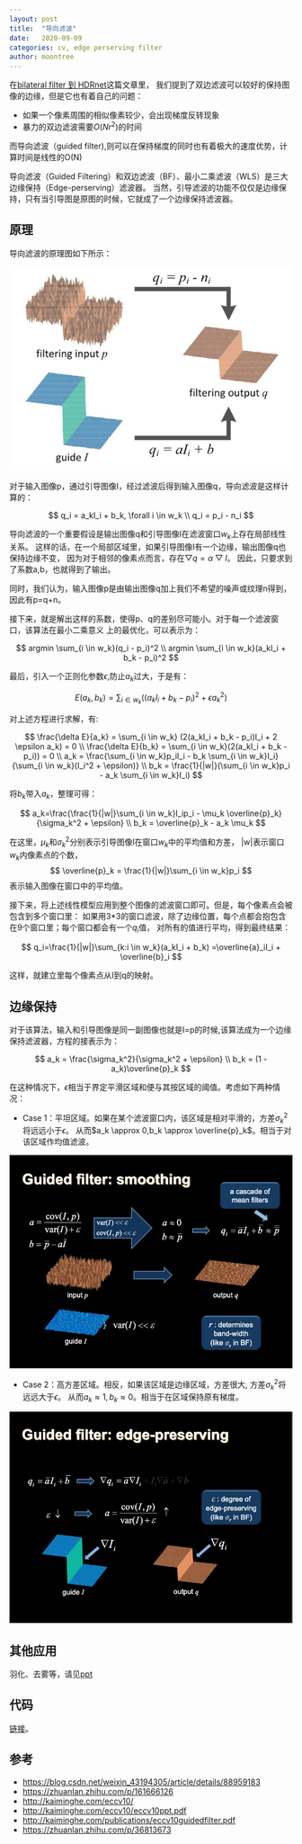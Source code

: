 ```yaml
---
layout: post
title:  "导向滤波"
date:   2020-09-09
categories: cv, edge perserving filter
author: moontree
---
```


在[bilateral filter 到 HDRnet](https://moontree.github.io/2020/10/19/%E4%BB%8Ebilateral-filter-%E5%88%B0-HDRnet/)这篇文章里，
我们提到了双边滤波可以较好的保持图像的边缘，但是它也有着自己的问题：
- 如果一个像素周围的相似像素较少，会出现梯度反转现象
- 暴力的双边滤波需要$O(Nr^2)$的时间

而导向滤波（guided filter),则可以在保持梯度的同时也有着极大的速度优势，计算时间是线性的O(N)

导向滤波（Guided Filtering）和双边滤波（BF）、最小二乘滤波（WLS）是三大边缘保持（Edge-perserving）滤波器。
当然，引导滤波的功能不仅仅是边缘保持，只有当引导图是原图的时候，它就成了一个边缘保持滤波器。

## 原理
导向滤波的原理图如下所示：

![](/static/img/guided_filter.jpg)

对于输入图像p，通过引导图像I，经过滤波后得到输入图像q，导向滤波是这样计算的：

$$
q_i = a_kI_i + b_k, \forall  i \in w_k \\
q_i = p_i - n_i
$$

导向滤波的一个重要假设是输出图像q和引导图像I在滤波窗口$w_k$上存在局部线性关系。
这样的话，在一个局部区域里，如果引导图像I有一个边缘，输出图像q也保持边缘不变，
因为对于相邻的像素点而言，存在$\bigtriangledown q=\alpha \bigtriangledown I$。
因此，只要求到了系数a,b，也就得到了输出。

同时，我们认为，输入图像p是由输出图像q加上我们不希望的噪声或纹理n得到，因此有p=q+n。

接下来，就是解出这样的系数，使得p、q的差别尽可能小。对于每一个滤波窗口，该算法在最小二乘意义
上的最优化，可以表示为：

$$
argmin \sum_{i \in w_k}(q_i - p_i)^2 \\
argmin \sum_{i \in w_k}(a_kI_i + b_k - p_i)^2
$$

最后，引入一个正则化参数$\epsilon$,防止$a_k$过大，于是有：

$$
E(a_k,b_k) = \sum_{i \in w_k}((a_kI_i + b_k - p_i)^2 + \epsilon a_k^2)
$$

对上述方程进行求解，有:

$$
\frac{\delta E}{a_k} = \sum_{i \in w_k} (2(a_kI_i + b_k - p_i)I_i + 2 \epsilon a_k) = 0 \\
\frac{\delta E}{b_k} = \sum_{i \in w_k}(2(a_kI_i + b_k - p_i)) = 0 \\
a_k = \frac{\sum_{i \in w_k}p_iI_i - b_k \sum_{i \in w_k}I_i}{\sum_{i \in w_k}(I_i^2 + \epsilon)} \\
b_k = \frac{1}{|w|}(\sum_{i \in w_k}p_i - a_k \sum_{i \in w_k}I_i)
$$

将$b_k$带入$a_k$，整理可得：

$$
a_k=\frac{\frac{1}{|w|}\sum_{i \in w_k}I_ip_i - \mu_k \overline{p}_k}{\sigma_k^2 + \epsilon} \\
b_k = \overline{p}_k - a_k \mu_k
$$

在这里，$\mu_k$和$\sigma_k^2$分别表示引导图像I在窗口$w_k$中的平均值和方差，
|w|表示窗口$w_k$内像素点的个数，
$$
\overline{p}_k = \frac{1}{|w|}\sum_{i \in w_k}p_i $$ 表示输入图像在窗口中的平均值。

接下来，将上述线性模型应用到整个图像的滤波窗口即可。但是，每个像素点会被包含到多个窗口里：
如果用3*3的窗口滤波，除了边缘位置，每个点都会抱包含在9个窗口里；每个窗口都会有一个$q_i$值，
对所有的值进行平均，得到最终结果：

$$
q_i=\frac{1}{|w|}\sum_{k:i \in w_k}(a_kI_i + b_k)
=\overline{a}_iI_i + \overline{b}_i
$$

这样，就建立里每个像素点从I到q的映射。

## 边缘保持
对于该算法，输入和引导图像是同一副图像也就是I=p的时候,该算法成为一个边缘保持滤波器，方程的接表示为：

$$
a_k = \frac{\sigma_k^2}{\sigma_k^2 + \epsilon} \\
b_k = (1 - a_k)\overline{p}_k
$$

在这种情况下，$\epsilon$相当于界定平滑区域和便与其按区域的阈值。考虑如下两种情况：
- Case 1：平坦区域。如果在某个滤波窗口内，该区域是相对平滑的，方差$\sigma_k^2$将远远小于$\epsilon$。
从而$a_k \approx 0,b_k \approx \overline{p}_k$。相当于对该区域作均值滤波。

![](/static/img/guided_filter_smooth.png)

- Case 2：高方差区域。相反，如果该区域是边缘区域，方差很大,
方差$\sigma_k^2$将远远大于$\epsilon$。
从而$a_k \approx 1,b_k \approx 0$。相当于在区域保持原有梯度。

![](/static/img/guided_filter_edge_preserve.png)

## 其他应用
羽化、去雾等，请见[ppt](http://kaiminghe.com/eccv10/eccv10ppt.pdf)

## 代码
[链接](https://github.com/moontree/moontree.github.io/blob/master/examples/guided_filter.py)。


## 参考
- https://blog.csdn.net/weixin_43194305/article/details/88959183
- https://zhuanlan.zhihu.com/p/161666126
- http://kaiminghe.com/eccv10/
- http://kaiminghe.com/eccv10/eccv10ppt.pdf
- http://kaiminghe.com/publications/eccv10guidedfilter.pdf
- https://zhuanlan.zhihu.com/p/36813673